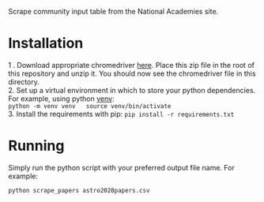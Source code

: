 Scrape community input table from the National Academies site.

# Installation

1 . Download appropriate chromedriver [here](https://chromedriver.chromium.org/downloads). Place this zip file in the root of this repository and unzip it. You should now see the chromedriver file in this directory.  
2. Set up a virtual environment in which to store your python dependencies. For example, using python [venv](https://docs.python.org/3/library/venv.html):  
    ```
    python -m venv venv  
    source venv/bin/activate
    ```  
3. Install the requirements with pip:
    ```
    pip install -r requirements.txt
    ```

# Running

Simply run the python script with your preferred output file name. For example:
```
python scrape_papers astro2020papers.csv
```

